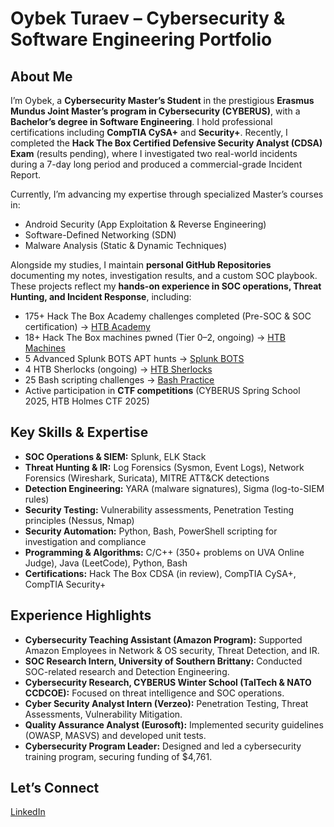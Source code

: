 # Oybek Turaev – Cybersecurity & Software Engineering Portfolio  

## About Me  

I’m Oybek, a **Cybersecurity Master’s Student** in the prestigious **Erasmus Mundus Joint Master’s program in Cybersecurity (CYBERUS)**, with a **Bachelor’s degree in Software Engineering**. I hold professional certifications including **CompTIA CySA+** and **Security+**. Recently, I completed the **Hack The Box Certified Defensive Security Analyst (CDSA) Exam** (results pending), where I investigated two real-world incidents during a 7-day long period and produced a commercial-grade Incident Report.  

Currently, I’m advancing my expertise through specialized Master’s courses in:  
- Android Security (App Exploitation & Reverse Engineering)  
- Software-Defined Networking (SDN)  
- Malware Analysis (Static & Dynamic Techniques)  

Alongside my studies, I maintain **personal GitHub Repositories** documenting my notes, investigation results, and a custom SOC playbook. These projects reflect my **hands-on experience in SOC operations, Threat Hunting, and Incident Response**, including:  
- 175+ Hack The Box Academy challenges completed (Pre-SOC & SOC certification) → [HTB Academy](https://shorturl.at/iyIPF)  
- 18+ Hack The Box machines pwned (Tier 0–2, ongoing) → [HTB Machines](https://shorturl.at/X7tjD)  
- 5 Advanced Splunk BOTS APT hunts → [Splunk BOTS](https://shorturl.at/oVKgi)  
- 4 HTB Sherlocks (ongoing) → [HTB Sherlocks](https://shorturl.at/ds2V3)  
- 25 Bash scripting challenges → [Bash Practice](https://shorturl.at/0zGtU)  
- Active participation in **CTF competitions** (CYBERUS Spring School 2025, HTB Holmes CTF 2025)  

## Key Skills & Expertise  

- **SOC Operations & SIEM:** Splunk, ELK Stack  
- **Threat Hunting & IR:** Log Forensics (Sysmon, Event Logs), Network Forensics (Wireshark, Suricata), MITRE ATT&CK detections  
- **Detection Engineering:** YARA (malware signatures), Sigma (log-to-SIEM rules)  
- **Security Testing:** Vulnerability assessments, Penetration Testing principles (Nessus, Nmap)  
- **Security Automation:** Python, Bash, PowerShell scripting for investigation and compliance  
- **Programming & Algorithms:** C/C++ (350+ problems on UVA Online Judge), Java (LeetCode), Python, Bash  
- **Certifications:** Hack The Box CDSA (in review), CompTIA CySA+, CompTIA Security+  

## Experience Highlights  

- **Cybersecurity Teaching Assistant (Amazon Program):** Supported Amazon Employees in Network & OS security, Threat Detection, and IR.  
- **SOC Research Intern, University of Southern Brittany:** Conducted SOC-related research and Detection Engineering.  
- **Cybersecurity Research, CYBERUS Winter School (TalTech & NATO CCDCOE):** Focused on threat intelligence and SOC operations.  
- **Cyber Security Analyst Intern (Verzeo):** Penetration Testing, Threat Assessments, Vulnerability Mitigation.  
- **Quality Assurance Analyst (Eurosoft):** Implemented security guidelines (OWASP, MASVS) and developed unit tests.  
- **Cybersecurity Program Leader:** Designed and led a cybersecurity training program, securing funding of $4,761.  

## Let’s Connect  

[LinkedIn](https://linkedin.com/in/oybek-turaev)  
